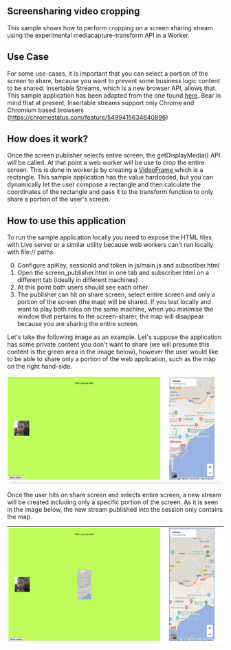 ## Screensharing video cropping

This sample shows how to perform cropping on a screen sharing stream using the experimental mediacapture-transform API in a Worker.

## Use Case

For some use-cases, it is important that you can select a portion of the screen to share, because you want to prevent some business logic content to be shared. Insertable Streams, which is a new browser API, allows that. This sample application has been adapted from the one found [here](https://webrtc.github.io/samples/). Bear in mind that at present, Insertable streams support only Chrome and Chromium based browsers (https://chromestatus.com/feature/5499415634640896)

## How does it work?

Once the screen publisher selects entire screen, the getDisplayMedia() API will be called. At that point a web worker will be use to crop the entire screen. This is done in worker.js by creating a [VideoFrame ](https://developer.mozilla.org/en-US/docs/Web/API/VideoFrame) which is a rectangle. This sample application has the value hardcoded, but you can dynamically let the user compose a rectangle and then calculate the coordinates of the rectangle and pass it to the transform function to only share a portion of the user's screen.

## How to use this application

To run the sample application locally you need to expose the HTML files with Live server or a similar utility because web workers can't run locally with file:// paths.

0. Configure apiKey, sessionId and token in js/main.js and subscriber.html
1. Open the screen_publisher.html in one tab and subscriber.html on a different tab (ideally in different machines)
2. At this point both users should see each other.
3. The publisher can hit on share screen, select entire screen and only a portion of the screen (the map) will be shared. If you test locally and want to play both roles on the same machine, when you minimise the window that pertains to the screen-sharer, the map will disappear because you are sharing the entire screen.

Let's take the following image as an example. Let's suppose the application has some private content you don't want to share (we will presume this content is the green area in the image below), however the user would like to be able to share only a portion of the web application, such as the map on the right hand-side.

![Private screen](https://raw.githubusercontent.com/nexmo-se/videocropping-insertable-streams/main/images/private_screen.png?token=GHSAT0AAAAAABJETI6B52IOKEINZWE4HEWUYS6XU6Q)

Once the user hits on share screen and selects entire screen, a new stream will be created including only a specific portion of the screen. As it is seen in the image below, the new stream published into the session only contains the map.

![Stream shared](https://github.com/nexmo-se/videocropping-insertable-streams/blob/main/images/private_screen_sharing.png?raw=true)
